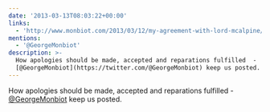 ```yaml
---
date: '2013-03-13T08:03:22+00:00'
links:
  - 'http://www.monbiot.com/2013/03/12/my-agreement-with-lord-mcalpine/'
mentions:
  - '@GeorgeMonbiot'
description: >-
  How apologies should be made, accepted and reparations fulfilled  -
  [@GeorgeMonbiot](https://twitter.com/@GeorgeMonbiot) keep us posted.
---
```

How apologies should be made, accepted and reparations fulfilled  - [@GeorgeMonbiot](https://twitter.com/@GeorgeMonbiot) keep us posted.
